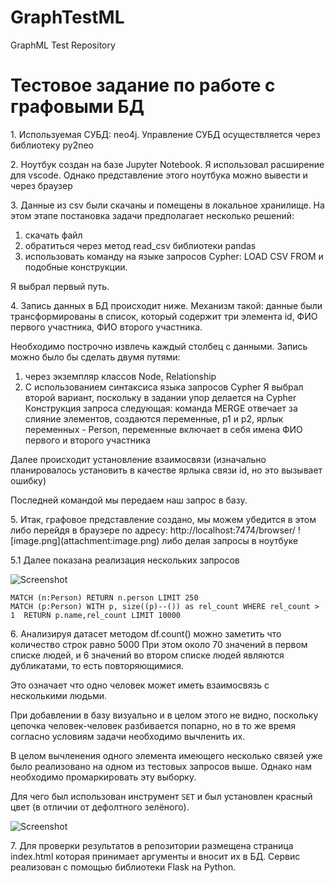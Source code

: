 # GraphTestML
GraphML Test Repository

<h1>Тестовое задание по работе с графовыми БД</h1>
<p>1. Используемая СУБД: neo4j. Управление СУБД осуществляется через библиотеку py2neo</p>
<p>2. Ноутбук создан на базе Jupyter Notebook. Я использовал расширение для vscode. Однако представление этого ноутбука можно вывести и через браузер</p>
<p>3. Данные из csv были скачаны и помещены в локальное хранилище. На этом этапе постановка задачи предполагает несколько решений:</p>
<ol>
<li>скачать файл</li>
<li>обратиться через метод read_csv библиотеки pandas</li>
<li>использовать команду на языке запросов Cypher: LOAD CSV FROM и подобные конструкции.</li>
</ol>
<p>Я выбрал первый путь.</p>

<p>4. Запись данных в БД происходит ниже. Механизм такой: данные были трансформированы в список, который содержит три элемента id, ФИО первого участника, ФИО второго участника.</p>
<p>Необходимо построчно извлечь каждый столбец с данными. Запись можно было бы сделать двумя путями:</p>
<ol>
<li>через экземпляр классов Node, Relationship</li>
<li>С использованием синтаксиса языка запросов Cypher Я выбрал второй вариант, поскольку в задании упор делается на Cypher Конструкция запроса следующая: команда MERGE отвечает за слияние элементов, создаются переменные, p1 и p2, ярлык переменных - Person, переменные включает в себя имена ФИО первого и второго участника</li>
</ol>
<p>Далее происходит установление взаимосвязи (изначально планировалось установить в качестве ярлыка связи id, но это вызывает ошибку)</p>
<p>Последней командой мы передаем наш запрос в базу.</p>

<p>5. Итак, графовое представление создано, мы можем убедится в этом либо перейдя в браузере по адресу: http://localhost:7474/browser/ ![image.png](attachment:image.png) либо делая запросы в ноутбуке</p>
<p>5.1 Далее показана реализация нескольких запросов</p>

![Screenshot](https://imgur.com/a/cD0Dq54)

```MATCH (n:Person) RETURN n.person LIMIT 250```<br>
```MATCH (p:Person) WITH p, size((p)--()) as rel_count WHERE rel_count > 1  RETURN p.name,rel_count LIMIT 10000```

<p>6. Анализируя датасет методом df.count() можно заметить что количество строк равно 5000 При этом около 70 значений в первом списке людей, и 6 значений во втором списке людей являются дубликатами, то есть повторяющимися.</p>
<p>Это означает что одно человек может иметь взаимосвязь с несколькими людьми.</p>
<p>При добавлении в базу визуально и в целом этого не видно, поскольку цепочка человек-человек разбивается попарно, но в то же время согласно условиям задачи необходимо вычленить их.</p>
<p>В целом вычленения одного элемента имеющего несколько связей уже было реализовано на одном из тестовых запросов выше. Однако нам необходимо промаркировать эту выборку.</p>
<p>Для чего был использован инструмент <code>SET</code> и был установлен красный цвет (в отличии от дефолтного зелёного).</p>

![Screenshot](https://imgur.com/a/4iYPeqR)

<p>7. Для проверки результатов в репозитории размещена страница index.html которая принимает аргументы и вносит их в БД. Сервис реализован с помощью библиотеки Flask на Python.</p>
